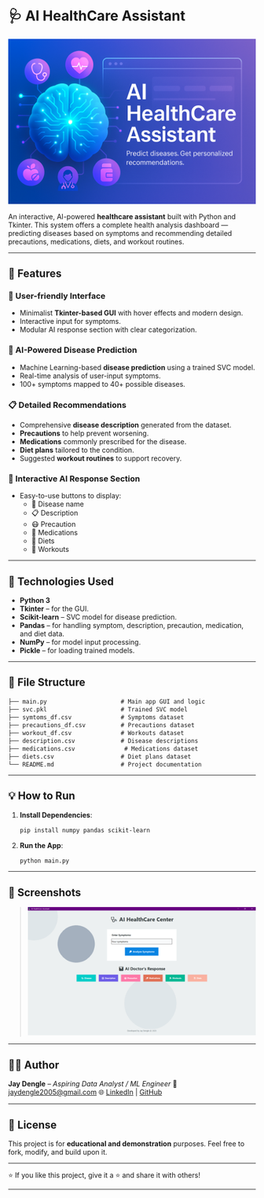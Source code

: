 # 🩺 AI HealthCare Assistant

![](https://github.com/jay3425/AI-HealthCare-Center/blob/main/MainImg.png)

An interactive, AI-powered **healthcare assistant** built with Python and Tkinter. This system offers a complete health analysis dashboard — predicting diseases based on symptoms and recommending detailed precautions, medications, diets, and workout routines.

---

## 🚀 Features

### 🔐 User-friendly Interface
- Minimalist **Tkinter-based GUI** with hover effects and modern design.
- Interactive input for symptoms.
- Modular AI response section with clear categorization.

### 🧠 AI-Powered Disease Prediction
- Machine Learning-based **disease prediction** using a trained SVC model.
- Real-time analysis of user-input symptoms.
- 100+ symptoms mapped to 40+ possible diseases.

### 📋 Detailed Recommendations
- Comprehensive **disease description** generated from the dataset.
- **Precautions** to help prevent worsening.
- **Medications** commonly prescribed for the disease.
- **Diet plans** tailored to the condition.
- Suggested **workout routines** to support recovery.

### 💬 Interactive AI Response Section
- Easy-to-use buttons to display:
  - 🦠 Disease name
  - 📋 Description
  - 😷 Precaution
  - 💊 Medications
  - 🍴 Diets
  - 🏃 Workouts

---

## 🧠 Technologies Used

- **Python 3**
- **Tkinter** – for the GUI.
- **Scikit-learn** – SVC model for disease prediction.
- **Pandas** – for handling symptom, description, precaution, medication, and diet data.
- **NumPy** – for model input processing.
- **Pickle** – for loading trained models.

---

## 📂 File Structure

```plaintext
├── main.py                     # Main app GUI and logic
├── svc.pkl                     # Trained SVC model
├── symtoms_df.csv              # Symptoms dataset
├── precautions_df.csv          # Precautions dataset
├── workout_df.csv              # Workouts dataset
├── description.csv             # Disease descriptions
├── medications.csv              # Medications dataset
├── diets.csv                   # Diet plans dataset
└── README.md                   # Project documentation
````

---

## 💡 How to Run

1. **Install Dependencies**:

   ```bash
   pip install numpy pandas scikit-learn
   ```

2. **Run the App**:

   ```bash
   python main.py
   ```

---

## 📸 Screenshots

>  ![](https://github.com/jay3425/AI-HealthCare-Center/blob/main/Screenshot%20(471).png)


---

## 👨‍💻 Author

**Jay Dengle** – *Aspiring Data Analyst / ML Engineer*
📧 [jaydengle2005@gmail.com](mailto:jaydengle2005@gmail.com)
🌐 [LinkedIn](https://www.linkedin.com/in/jay-anil-dengle-049952337/) | [GitHub](https://github.com/jay3425)

---

## 📃 License

This project is for **educational and demonstration** purposes.
Feel free to fork, modify, and build upon it.

---

⭐ If you like this project, give it a ⭐ and share it with others!

---
